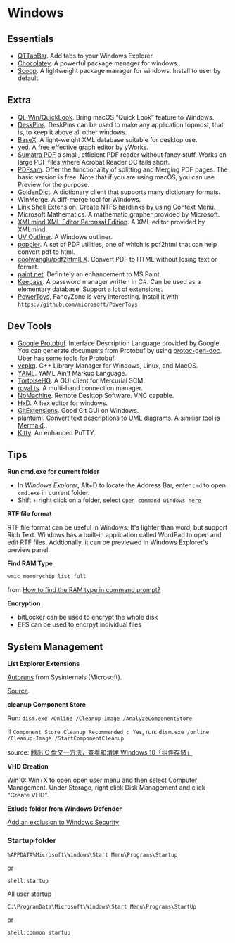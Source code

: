 # Windows

## Essentials

* [QTTabBar](http://qttabbar.wikidot.com/). Add tabs to your Windows Explorer.
* [Chocolatey](http://chocolatey.org/). A powerful package manager for windows.
* [Scoop](http://scoop.sh/). A lightweight package manager for windows. Install to user by default.

## Extra

* [QL-Win/QuickLook](https://github.com/QL-Win/QuickLook/). Bring macOS “Quick Look” feature to Windows.
* [DeskPins](http://efotinis.neocities.org/deskpins/index.html). DeskPins can be used to make any application topmost, that is, to keep it above all other windows. 
* [BaseX](http://www.basex.org/). A light-weight XML database suitable for desktop use.
* [yed](https://www.yworks.com/yed). A free effective graph editor by yWorks.
* [Sumatra PDF](https://www.sumatrapdfreader.org) a small, efficient PDF reader without fancy stuff. Works on large PDF files where Acrobat Reader DC fails short.
* [PDFsam](https://pdfsam.org/). Offer the functionality of splitting and Merging PDF pages. The basic version is free. Note that if you are using macOS, you can use Preview for the purpose.
* [GoldenDict](http://goldendict.org/). A dictionary client that supports many dictionary formats.
* WinMerge. A diff-merge tool for Windows.
* Link Shell Extension. Create NTFS hardlinks by using Context Menu.
* Microsoft Mathematics. A mathematic grapher provided by Microsoft.
* [XMLmind XML Editor Peronsal Edition](http://www.xmlmind.com/xmleditor/download.shtml). A XML editor provided by XMLmind.
* [UV Outliner](http://www.uvoutliner.com/). A Windows outliner.
* [poppler](https://poppler.freedesktop.org/). A set of PDF utilities, one of which is pdf2html that can help convert pdf to html.
* [coolwanglu/pdf2htmlEX](https://github.com/coolwanglu/pdf2htmlEX). Convert PDF to HTML without losing text or format.
* [paint.net](https://www.getpaint.net/). Definitely an enhancement to MS.Paint.
* [Keepass](https://keepass.info/). A password manager written in C#. Can be used as a elementary database. Support a lot of extensions.
* [PowerToys](https://github.com/microsoft/PowerToys), FancyZone is very interesting. Install it with `https://github.com/microsoft/PowerToys`

## Dev Tools

* [Google Protobuf](https://github.com/google/protobuf). Interface Description Language provided by Google. You can generate documents from Protobuf by using [protoc-gen-doc](https://github.com/pseudomuto/protoc-gen-doc). Uber has [some tools](https://github.com/uber/prototool) for Protobuf.
* [vcpkg](https://github.com/Microsoft/vcpkg). C++ Library Manager for Windows, Linux, and MacOS.
* [YAML](http://yaml.org/). YAML Ain't Markup Language.
* [TortoiseHG](https://tortoisehg.bitbucket.io/). A GUI client for Mercurial SCM.
* [royal ts](https://www.royalapplications.com/ts). A multi-hand connection manager.
* [NoMachine](https://www.nomachine.com/). Remote Desktop Software. VNC capable.
* [HxD](http://www.mh-nexus.de/). A hex editor for windows.
* [GitExtensions](https://github.com/gitextensions/gitextensions). Good Git GUI on Windows.
* [plantuml](http://plantuml.com/). Convert text descriptions to UML diagrams. A similiar tool is [Mermaid](https://github.com/knsv/mermaid)..
* [Kitty](http://kitty.9bis.net/). An enhanced PuTTY.

## Tips

**Run cmd.exe for current folder**

* In *Windows Explorer*, Alt+D to locate the Address Bar, enter `cmd` to open `cmd.exe` in current folder.
* Shift + right click on a folder, select `Open command windows here` 

**RTF file format**

RTF file format can be useful in Windows. It's lighter than word, but support Rich Text. Windows has a built-in application called WordPad to open and edit RTF files. Addtionally, it can be previewed in Windows Explorer's preview panel. 

**Find RAM Type**

```cmd
wmic memorychip list full
```

from [How to find the RAM type in command prompt?](https://superuser.com/questions/606318/how-to-find-the-ram-type-in-command-prompt)

**Encryption**

* bitLocker can be used to encrypt the whole disk
* EFS can be used to encrpyt individual files

## System Management

**List Explorer Extensions**

[Autoruns](https://docs.microsoft.com/en-us/sysinternals/downloads/autoruns) from Sysinternals (Microsoft).

[Source](https://superuser.com/questions/286000/how-to-list-explorer-extensions-and-disable-them).

**cleanup Component Store**

Run: `dism.exe /Online /Cleanup-Image /AnalyzeComponentStore`

If `Component Store Cleanup Recommended : Yes`, run: `dism.exe /online /Cleanup-Image /StartComponentCleanup`

source: [腾出 C 盘又一方法，查看和清理 Windows 10「组件存储」](https://www.sysgeek.cn/windows-10-clean-component-store/)

**VHD Creation**

Win10: Win+X to open open user menu and then select Computer Management. Under Storage, right click Disk Management and click "Create VHD".

**Exlude folder from Windows Defender**

[Add an exclusion to Windows Security](https://support.microsoft.com/en-us/help/4028485/windows-10-add-an-exclusion-to-windows-security)

### Startup folder

`%APPDATA%Microsoft\Windows\Start Menu\Programs\Startup`

or 

`shell:startup`


All user startup

`C:\ProgramData\Microsoft\Windows\Start Menu\Programs\StartUp`

or 

`shell:common startup`